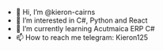 - 👋 Hi, I’m @kieron-cairns
- 👀 I’m interested in C#, Python and React
- 🌱 I’m currently learning Acutmaica ERP C#
- 📫 How to reach me telegram: Kieron125

<!---
kieron-cairns/kieron-cairns is a ✨ special ✨ repository because its `README.md` (this file) appears on your GitHub profile.
You can click the Preview link to take a look at your changes.
--->

